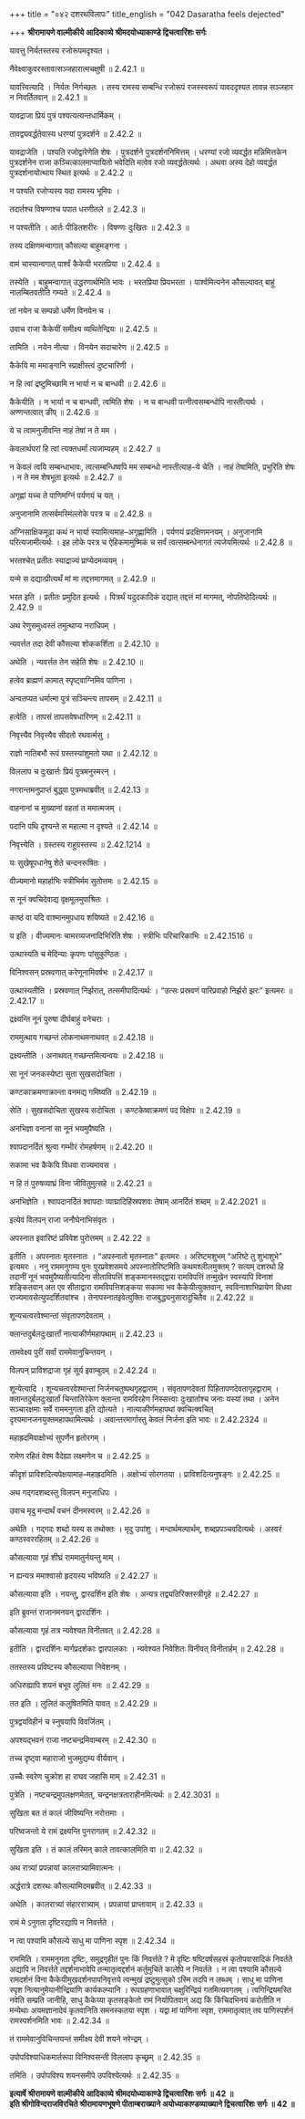 +++
title = "०४२ दशरथविलापः"
title_english = "042 Dasaratha feels dejected"

+++
**श्रीरामायणे वाल्मीकीये आदिकाव्ये श्रीमदयोध्याकाण्डे द्विचत्वारिंशः सर्गः**

यावत्तु निर्यतस्तस्य रजोरूपमदृश्यत ।

नैवेक्ष्वाकुवरस्तावत्सञ्जहारात्मचक्षुषी ॥ 2.42.1 ॥

यावत्त्वित्यादि । निर्यतः निर्गच्छतः । तस्य रामस्य सम्बन्धि रजोरूपं रजस्स्वरूपं यावददृश्यत तावन्न सञ्जहार न निवर्तितवान् ॥ 2.42.1 ॥

यावद्राजा प्रियं पुत्रं पश्यत्यत्यन्तधार्मिकम् ।

तावद्व्यवर्द्धतेवास्य धरण्यां पुत्रदर्शने ॥ 2.42.2 ॥

यावद्राजेति । पश्यति रजोद्वारेणेति शेषः । पुत्रदर्शने पुत्रदर्शननिमित्तम् । धरण्यां रजो व्यवर्द्धत मन्निमित्तकेन पुत्रदर्शनेन राजा कञ्चित्कालमाप्यायितो भवेदिति मत्वेव रजो व्यवर्द्धतेत्यर्थः । अथवा अस्य देहो व्यवर्द्धत पुत्रदर्शनायोत्थाय स्थित इत्यर्थः ॥ 2.42.2 ॥

न पश्यति रजोप्यस्य यदा रामस्य भूमिपः ।

तदार्तश्च विषण्णश्च पपात धरणीतले ॥ 2.42.3 ॥

न पश्यतीति । आर्तः पीडितशरीरः । विषण्णः दुःखितः ॥ 2.42.3 ॥

तस्य दक्षिणमन्वागात् कौसल्या बाहुमङ्गना ।

वामं चास्यान्वगात् पार्श्वं कैकेयी भरतप्रिया ॥ 2.42.4 ॥

तस्येति । बाहुमन्वागात् उद्धरणार्थमिति भावः । भरतप्रिया प्रियभरता । पार्श्वमित्यनेन कौसल्यावत् बाहुं नालम्बितवतीति गम्यते ॥ 2.42.4 ॥

तां नयेन च सम्पन्नो धर्मेण विनयेन च ।

उवाच राजा कैकेयीं समीक्ष्य व्यथितेन्द्रियः ॥ 2.42.5 ॥

तामिति । नयेन नीत्या । विनयेन सदाचारेण ॥ 2.42.5 ॥

कैकेयि मा ममाङ्गानि स्प्राक्षीस्त्वं दुष्टचारिणी ।

न हि त्वां द्रष्टुमिच्छामि न भार्या न च बान्धवी ॥ 2.42.6 ॥

कैकेयीति । न भार्या न च बान्धवी, त्वमिति शेषः । न च बान्धवी पत्नीत्वसम्बन्धोपि नास्तीत्यर्थः । अण्णन्तत्वात् ङीप् ॥ 2.42.6 ॥

ये च त्वामनुजीवन्ति नाहं तेषां न ते मम ।

केवलार्थपरां हि त्वां त्यक्तधर्मां त्यजाम्यहम् ॥ 2.42.7 ॥

न केवलं त्वयि सम्बन्धाभावः, त्वत्सम्बन्धिष्वपि मम सम्बन्धो नास्तीत्याह–ये चेति । नाहं तेषामिति, प्रभुरिति शेषः । न ते मम शेषभूता इत्यर्थः ॥ 2.42.7 ॥

अगृह्णां यच्च ते पाणिमग्निं पर्यणयं च यत् ।

अनुजानामि तत्सर्वमस्मिंल्लोके परत्र च ॥ 2.42.8 ॥

अग्निसाक्षिकमूढा कथं न भार्या स्यामित्यमाह–अगृह्णामिति । पर्यणयं प्रदक्षिणमनयम् । अनुजानामि परित्यजामीत्यर्थः । इह लोके परत्र च ऐहिकमामुष्मिकं च सर्वं त्वत्सम्बन्धेनागतं त्यजेयमित्यर्थः ॥ 2.42.8 ॥

भरतश्चेत् प्रतीतः स्याद्राज्यं प्राप्येदमव्ययम् ।

यन्मे स दद्यात्प्रीत्यर्थं मां मा तद्दत्तमागमत् ॥ 2.42.9 ॥

भरत इति । प्रतीतः प्रमुदित इत्यर्थः । पित्रर्थं यदुदकादिकं दद्यात् तद्दत्तं मां मागमत्, नोपतिष्ठेदित्यर्थः ॥ 2.42.9 ॥

अथ रेणुसमुध्वस्तं तमुत्थाप्य नराधिपम् ।

न्यवर्त्तत तदा देवी कौसल्या शोककर्शिता ॥ 2.42.10 ॥

अथेति । न्यवर्त्तत तेन सहेति शेषः ॥ 2.42.10 ॥

हत्वेव ब्राह्मणं कामात् स्पृष्ट्वाग्निमिव पाणिना ।

अन्वतप्यत धर्मात्मा पुत्रं सञ्चिन्त्य तापसम् ॥ 2.42.11 ॥

हत्वेति । तापसं तापसवेषधारिणम् ॥ 2.42.11 ॥

निवृत्त्यैव निवृत्त्यैव सीदतो रथवर्त्मसु ।

राज्ञो नातिबभौ रूपं ग्रस्तस्यांशुमतो यथा ॥ 2.42.12 ॥

विललाप च दुःखार्त्तः प्रियं पुत्रमनुस्मरन् ।

नगरान्तमनुप्राप्तं बुद्ध्वा पुत्रमथाब्रवीत् ॥ 2.42.13 ॥

वाहनानां च मुख्यानां वहतां त ममात्मजम् ।

पदानि पथि दृश्यन्ते स महात्मा न दृश्यते ॥ 2.42.14 ॥

निवृत्त्येति । ग्रस्तस्य राहुग्रस्तस्य ॥ 2.42.1214 ॥

यः सुखेषूपधानेषु शेते चन्दनरूषितः ।

वीज्यमानो महार्हाभिः स्त्रीभिर्मम सुतोत्तमः ॥ 2.42.15 ॥

स नूनं क्वचिदेवाद्य वृक्षमूलमुपाश्रितः ।

काष्ठं वा यदि वाश्मानमुपधाय शयिष्यते ॥ 2.42.16 ॥

य इति । वीज्यमानः चामरव्यजनादिभिरिति शेषः । स्त्रीभिः परिचारिकाभिः ॥ 2.42.1516 ॥

उत्थास्यति च मेदिन्याः कृपणः पांसुकुण्ठितः ।

विनिश्वसन् प्रस्रवणात् करेणूनामिवर्षभः ॥ 2.42.17 ॥

उत्थास्यतीति । प्रस्रवणात् निर्झरात्, तत्समीपादित्यर्थः । “उत्सः प्रस्रवणं पारिप्रवाहो निर्झरो झरः” इत्यमरः ॥ 2.42.17 ॥

द्रक्ष्यन्ति नूनं पुरुषा दीर्घबाहुं वनेचराः ।

राममुत्थाय गच्छन्तं लोकनाथमनाथवत् ॥ 2.42.18 ॥

द्रक्ष्यन्तीति । अनाथवत् गच्छन्तमित्यन्वयः ॥ 2.42.18 ॥

सा नूनं जनकस्येष्टा सुता सुखसदोचिता ।

कण्टकाक्रमणाक्रान्ता वनमद्य गमिष्यति ॥ 2.42.19 ॥

सेति । सुखसदोचिता सुखस्य सदोचिता । कण्टकेष्वाक्रमणं पद विक्षेपः ॥ 2.42.19 ॥

अनभिज्ञा वनानां सा नूनं भयमुपैष्यति ।

श्वापदानर्दितं श्रुत्वा गम्भीरं रोमहर्षणम् ॥ 2.42.20 ॥

सकामा भव कैकेयि विधवा राज्यमावस ।

न हि तं पुरुषव्याघ्रं विना जीवितुमुत्सहे ॥ 2.42.21 ॥

अनभिज्ञेति । श्वापदानर्दितं श्वापदाः व्याघ्रादिहिंस्रपशवः तेषाम् आनर्दितं शब्दम् ॥ 2.42.2021 ॥

इत्येवं विलपन् राजा जनौघेनाभिसंवृतः ।

अपस्नात इवारिष्टं प्रविवेश पुरोत्तमम् ॥ 2.42.22 ॥

इतीति । अपस्नातः मृतस्नातः । “अपस्नातो मृतस्नातः” इत्यमरः । अरिष्टमशुभम् “अरिष्टे तु शुभाशुभे” इत्यमरः । ननु राममनुगम्य पुनः पुरप्रवेशसमये अपस्नातोरिष्टमिति कथमश्लीलमुक्तम् ? सत्यम् दशरथो हि तदानीं नूनं भयमुपैष्यतीत्यादिना सीताविपत्तिं शङ्कमानस्तद्द्वारा रामविपत्तिं तन्मुखेन स्वस्यापि विनाशं शङ्कितवान् अत एव सीताद्वारा रामविपत्तिशङ्कया सकामा भव कैकेयीत्युक्तवान्, स्वविनाशाभिप्रायेण विधवा राज्यमावसेत्युपदर्शितवांश्च । तेनापस्नातइवेत्युक्तिः राजबुद्ध्यनुसारादुचितैव ॥ 2.42.22 ॥

शून्यचत्वरवेश्मान्तां संवृतापणदेवताम् ।

क्लान्तदुर्बलदुःखार्त्तां नात्याकीर्णमहापथाम् ॥ 2.42.23 ॥

तामवेक्ष्य पुरीं सर्वां राममेवानुचिन्तयन् ।

विलपन् प्राविशद्राजा गृहं सूर्य इवाम्बुदम् ॥ 2.42.24 ॥

शून्येत्यादि । शून्यचत्वरवेश्मान्तां निर्जनचतुष्पथगृहद्वाराम् । संवृतापणदेवतां पिहितापणदेवतागृहद्वाराम् । क्लान्तदुर्बलदुःखार्तां चिन्तातिरेकेण क्लान्ता रामविरहेण निस्सत्त्वाः दुःखार्ताश्च जनाः यस्यां तथा । अनेन सञ्चारक्षमाः सर्वे राममनुगता इति द्योत्यते । नात्याकीर्णमहापथां क्वचित्क्वचित् दृश्यमानजनयुक्तमहापथामित्यर्थः । अवान्तरमार्गास्तु केवलं निर्जना इति भावः ॥ 2.42.2324 ॥

महाह्रदमिवाक्षोभ्यं सुपर्णेन हृतोरगम् ।

रामेण रहितं वेश्म वैदेह्या लक्ष्मणेन च ॥ 2.42.25 ॥

कीदृशं प्राविशदित्यपेक्षयामाह–महाह्रदमिति । अक्षोभ्यं सोरगतया । प्राविशदित्यनुषङ्गः ॥ 2.42.25 ॥

अथ गद्गदशब्दस्तु विलपन् मनुजाधिपः ।

उवाच मृदु मन्दार्थं वचनं दीनमस्वरम् ॥ 2.42.26 ॥

अथेति । गद्गदः शब्दो यस्य स तथोक्तः । मृदु उपांशु । मन्दार्थमल्पार्थम्, शब्दप्रपञ्चवदित्यर्थः । अस्वरं कण्ठस्वररहितम् ॥ 2.42.26 ॥

कौसल्याया गृहं शीघ्रं राममातुर्नयन्तु माम् ।

न ह्यन्यत्र ममाश्वासो हृदयस्य भविष्यति ॥ 2.42.27 ॥

कौसल्याया इति । नयन्तु, द्वारदर्शिन इति शेषः । अन्यत्र तद्व्यतिरिक्तस्त्रीगृहे ॥ 2.42.27 ॥

इति ब्रुवन्तं राजानमनयन् द्वारदर्शिनः ।

कौसल्याया गृहं तत्र न्यवेश्यत विनीतवत् ॥ 2.42.28 ॥

इतीति । द्वारदर्शिनः मार्गप्रदर्शकाः द्वारपालकाः । न्यवेश्यत निवेशितः विनीवत् विनीतार्हम् ॥ 2.42.28 ॥

ततस्तस्य प्रविष्टस्य कौसल्याया निवेशनम् ।

अधिरुह्यापि शयनं बभूव लुलितं मनः ॥ 2.42.29 ॥

तत इति । लुलितं कलुषितमिति यावत् ॥ 2.42.29 ॥

पुत्रद्वयविहीनं च स्नुषयापि विवर्जितम् ।

अपश्यद्भवनं राजा नष्टचन्द्रमिवाम्बरम् ॥ 2.42.30 ॥

तच्च दृष्ट्वा महाराजो भुजमुद्यम्य वीर्यवान् ।

उच्चैः स्वरेण चुक्रोश हा राघव जहासि माम् ॥ 2.42.31 ॥

पुत्रेति । नष्टचन्द्रमुपलक्षणमेतत्, चन्द्रनक्षत्रताराहीनमित्यर्थः ॥ 2.42.3031 ॥

सुखिता बत तं कालं जीविष्यन्ति नरोत्तमाः ।

परिष्वजन्तो ये रामं द्रक्ष्यन्ति पुनरागतम् ॥ 2.42.32 ॥

सुखिता इति । तं कालं तस्मिन् काले तावत्कालमिति वा ॥ 2.42.32 ॥

अथ रात्र्यां प्रपन्नायां कालरात्र्यामिवात्मनः ।

अर्द्धरात्रे दशरथः कौसल्यामिदमब्रवीत् ॥ 2.42.33 ॥

अथेति । कालरात्र्यां संहाररात्र्याम् । प्रपन्नायां प्राप्तायाम् ॥ 2.42.33 ॥

रामं मे ऽनुगता दृष्टिरद्यापि न निवर्त्तते ।

न त्वा पश्यामि कौसल्ये साधु मा पाणिना स्पृश ॥ 2.42.34 ॥

राममिति । राममनुगता दृष्टिः, समुद्रगृहीतं पुनः किं निवर्त्तते ? मे दृष्टिः षष्टिवर्षसहस्रं कृतोपवासादिकं निवर्तते अद्यापि न निवर्त्तते तद्दर्शनाभावेपि तन्मातृत्वद्दर्शनं कर्तुमुचिते कालेपि न निवर्तते । न त्वा पश्यामि कौसल्ये रामदर्शनं विना कैकेयीमुखदर्शनपापनिवृत्तये त्वन्मुखं द्रष्टुमुत्सुको ऽस्मि तदपि न लब्धम् । साधु मा पाणिना स्पृश नित्यानुमेयानीन्द्रियाणि कार्यकल्प्यानि । रूपग्रहणाभावात् चक्षुरिन्द्रियं गतमित्यवगतम् । त्वगिन्द्रियमस्ति नवेति सम्प्रति जानीहि, साधु कैकेय्या कृतसङ्केतो रामं निर्यापितवान् अद्य किं किंचिदभिनयं करोतीति न मन्येथाः अयमज्ञानादेवं कृतवानिति समनस्कतया स्पृश । यद्वा मां पाणिना स्पृश, राममातृत्वात् तव पाणिस्पर्शनं रामस्पर्शनमिति भावः ॥ 2.42.34 ॥

तं राममेवानुविचिन्तयन्तं समीक्ष्य देवी शयने नरेन्द्रम् ।

उपोपविश्याधिकमार्तरूपा विनिश्वसन्ती विललाप कृच्छ्रम् ॥ 2.42.35 ॥

तमिति । उपोपविश्य शयनसमीपे उपविश्येत्यर्थः ॥ 2.42.35 ॥

**इत्यार्षे श्रीरामायणे वाल्मीकीये आदिकाव्ये श्रीमदयोध्याकाण्डे द्विचत्वारिंशः सर्गः ॥ 42 ॥  
इति श्रीगोविन्दराजविरचिते श्रीरामायणभूषणे पीताम्बराख्याने अयोध्याकाण्डव्याख्याने द्विचत्वारिंशः सर्गः ॥ 42 ॥**
